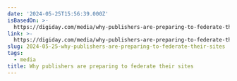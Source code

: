 ```yaml
---
date: '2024-05-25T15:56:39.000Z'
isBasedOn: >-
  https://digiday.com/media/why-publishers-are-preparing-to-federate-their-sites/?utm_campaign=digidaydis&utm_medium=rss&utm_source=general-rss
link: >-
  https://digiday.com/media/why-publishers-are-preparing-to-federate-their-sites/?utm_campaign=digidaydis&utm_medium=rss&utm_source=general-rss
slug: 2024-05-25-why-publishers-are-preparing-to-federate-their-sites
tags:
  - media
title: Why publishers are preparing to federate their sites
---
```

 
